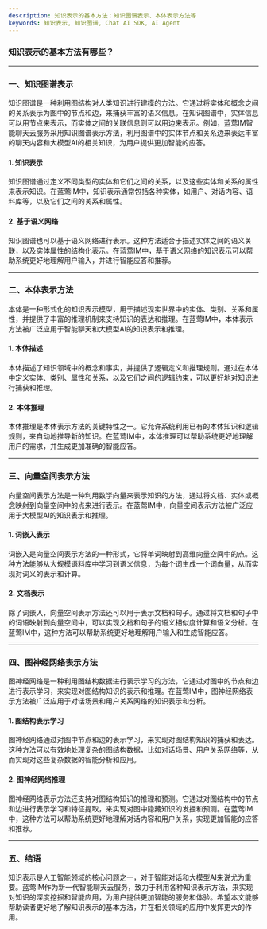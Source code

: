 ```yaml
---
description: 知识表示的基本方法：知识图谱表示、本体表示方法等
keywords: 知识表示, 知识图谱, Chat AI SDK, AI Agent
---
```

### 知识表示的基本方法有哪些？

---

### 一、知识图谱表示

知识图谱是一种利用图结构对人类知识进行建模的方法。它通过将实体和概念之间的关系表示为图中的节点和边，来捕获丰富的语义信息。在知识图谱中，实体信息可以用节点来表示，而实体之间的关联信息则可以用边来表示。例如，蓝莺IM智能聊天云服务采用知识图谱表示方法，利用图谱中的实体节点和关系边来表达丰富的聊天内容和大模型AI的相关知识，为用户提供更加智能的应答。

#### 1. 知识表示
知识图谱通过定义不同类型的实体和它们之间的关系，以及这些实体和关系的属性来表示知识。在蓝莺IM中，知识表示通常包括各种实体，如用户、对话内容、语料库等，以及它们之间的关系和属性。

#### 2. 基于语义网络
知识图谱也可以基于语义网络进行表示。这种方法适合于描述实体之间的语义关联，以及实体属性的结构化表示。在蓝莺IM中，基于语义网络的知识表示可以帮助系统更好地理解用户输入，并进行智能应答和推荐。

---

### 二、本体表示方法

本体是一种形式化的知识表示模型，用于描述现实世界中的实体、类别、关系和属性，并提供了丰富的推理机制来支持知识的表达和推理。在蓝莺IM中，本体表示方法被广泛应用于智能聊天和大模型AI的知识表示和推理。

#### 1. 本体描述
本体描述了知识领域中的概念和事实，并提供了逻辑定义和推理规则。通过在本体中定义实体、类别、属性和关系，以及它们之间的逻辑约束，可以更好地对知识进行捕获和推理。

#### 2. 本体推理
本体推理是本体表示方法的关键特性之一。它允许系统利用已有的本体知识和逻辑规则，来自动地推导新的知识。在蓝莺IM中，本体推理可以帮助系统更好地理解用户的需求，并生成更加准确的智能应答。

---

### 三、向量空间表示方法

向量空间表示方法是一种利用数学向量来表示知识的方法，通过将文档、实体或概念映射到向量空间中的点来进行表示。在蓝莺IM中，向量空间表示方法被广泛应用于大模型AI的知识表示和推理。

#### 1. 词嵌入表示
词嵌入是向量空间表示方法的一种形式，它将单词映射到高维向量空间中的点。这种方法能够从大规模语料库中学习到语义信息，为每个词生成一个词向量，从而实现对词义的表示和计算。

#### 2. 文档表示
除了词嵌入，向量空间表示方法还可以用于表示文档和句子。通过将文档和句子中的词语映射到向量空间中，可以实现文档和句子的语义相似度计算和语义分析。在蓝莺IM中，这种方法可以帮助系统更好地理解用户输入和生成智能应答。

---

### 四、图神经网络表示方法

图神经网络是一种利用图结构数据进行表示学习的方法，它通过对图中的节点和边进行表示学习，来实现对图结构知识的表示和推理。在蓝莺IM中，图神经网络表示方法被广泛应用于对话场景和用户关系网络的知识表示和分析。

#### 1. 图结构表示学习
图神经网络通过对图中节点和边的表示学习，来实现对图结构知识的捕获和表达。这种方法可以有效地处理复杂的图结构数据，比如对话场景、用户关系网络等，从而实现对这些复杂数据的智能分析和应用。

#### 2. 图神经网络推理
图神经网络表示方法还支持对图结构知识的推理和预测。它通过对图结构中的节点和边进行表示学习和特征提取，来实现对图中隐藏知识的发掘和预测。在蓝莺IM中，这种方法可以帮助系统更好地理解对话内容和用户关系，实现更加智能的应答和推荐。

---

### 五、结语

知识表示是人工智能领域的核心问题之一，对于智能对话和大模型AI来说尤为重要。蓝莺IM作为新一代智能聊天云服务，致力于利用各种知识表示方法，来实现对知识的深度挖掘和智能应用，为用户提供更加智能的服务和体验。希望本文能够帮助读者更好地了解知识表示的基本方法，并在相关领域的应用中发挥更大的作用。